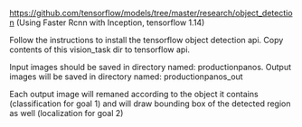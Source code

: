 https://github.com/tensorflow/models/tree/master/research/object_detection
(Using Faster Rcnn with Inception, tensorflow 1.14)

Follow the instructions to install the tensorflow object detection api.
Copy contents of this vision_task dir to tensorflow api.

Input images should be saved in directory named: productionpanos.
Output images will be saved in directory named: productionpanos_out

Each output image will remaned according to the object it contains (classification for goal 1)
and will draw bounding box of the detected region as well (localization for goal 2)
